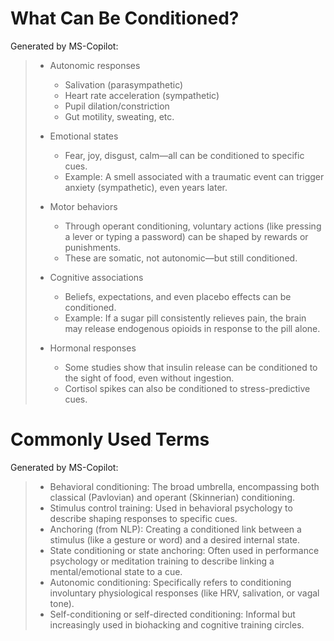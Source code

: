 # What Can Be Conditioned?
Generated by MS-Copilot:
> - Autonomic responses
>     - Salivation (parasympathetic)
>     - Heart rate acceleration (sympathetic)
>     - Pupil dilation/constriction
>     - Gut motility, sweating, etc.
>
> - Emotional states
>     - Fear, joy, disgust, calm—all can be conditioned to specific cues.
>     - Example: A smell associated with a traumatic event can trigger anxiety (sympathetic), even years later.
>
> - Motor behaviors
>     - Through operant conditioning, voluntary actions (like pressing a lever or typing a password) can be shaped by rewards or punishments.
>     - These are somatic, not autonomic—but still conditioned.
>
> - Cognitive associations
>     - Beliefs, expectations, and even placebo effects can be conditioned.
>     - Example: If a sugar pill consistently relieves pain, the brain may release endogenous opioids in response to the pill alone.
>
> - Hormonal responses
>     - Some studies show that insulin release can be conditioned to the sight of food, even without ingestion.
>     - Cortisol spikes can also be conditioned to stress-predictive cues.

# Commonly Used Terms
Generated by MS-Copilot:
> - Behavioral conditioning: The broad umbrella, encompassing both classical (Pavlovian) and operant (Skinnerian) conditioning.
> - Stimulus control training: Used in behavioral psychology to describe shaping responses to specific cues.
> - Anchoring (from NLP): Creating a conditioned link between a stimulus (like a gesture or word) and a desired internal state.
> - State conditioning or state anchoring: Often used in performance psychology or meditation training to describe linking a mental/emotional state to a cue.
> - Autonomic conditioning: Specifically refers to conditioning involuntary physiological responses (like HRV, salivation, or vagal tone).
> - Self-conditioning or self-directed conditioning: Informal but increasingly used in biohacking and cognitive training circles.